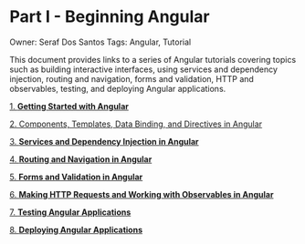 # Part I - Beginning Angular

Owner: Seraf Dos Santos
Tags: Angular, Tutorial

This document provides links to a series of Angular tutorials covering topics such as building interactive interfaces, using services and dependency injection, routing and navigation, forms and validation, HTTP and observables, testing, and deploying Angular applications.

[1. ****Getting Started with Angular****](Part%20I%20-%20Beginning%20Angular%20b8ab075409ee4bf1908c45b7d9389efd/1%20Getting%20Started%20with%20Angular%2074ac1ea97c474b81894314cf2fbedd68.md)

[2. Components, Templates, Data Binding, and Directives in Angular](Part%20I%20-%20Beginning%20Angular%20b8ab075409ee4bf1908c45b7d9389efd/2%20Components,%20Templates,%20Data%20Binding,%20and%20Directi%204fc9354ba8c04be0b380351117969523.md)

[3. ****Services and Dependency Injection in Angular****](Part%20I%20-%20Beginning%20Angular%20b8ab075409ee4bf1908c45b7d9389efd/3%20Services%20and%20Dependency%20Injection%20in%20Angular%20fa213913184a40949545f7bb3efba4ff.md)

[4. ****Routing and Navigation in Angular****](Part%20I%20-%20Beginning%20Angular%20b8ab075409ee4bf1908c45b7d9389efd/4%20Routing%20and%20Navigation%20in%20Angular%20cfdb300deb05469c94243bc3b44d6cf7.md)

[5. ****Forms and Validation in Angular****](Part%20I%20-%20Beginning%20Angular%20b8ab075409ee4bf1908c45b7d9389efd/5%20Forms%20and%20Validation%20in%20Angular%206c13055afb6d465fb3bbd4b60fd5b2ca.md)

[6. ****Making HTTP Requests and Working with Observables in Angular****](Part%20I%20-%20Beginning%20Angular%20b8ab075409ee4bf1908c45b7d9389efd/6%20Making%20HTTP%20Requests%20and%20Working%20with%20Observable%202a2797d4507f4109a2e649e6a6d3a36a.md)

[7. ****Testing Angular Applications****](Part%20I%20-%20Beginning%20Angular%20b8ab075409ee4bf1908c45b7d9389efd/7%20Testing%20Angular%20Applications%208f7b0d6b518245c8af51b5b1e9e32dd7.md)

[8. ****Deploying Angular Applications****](Part%20I%20-%20Beginning%20Angular%20b8ab075409ee4bf1908c45b7d9389efd/8%20Deploying%20Angular%20Applications%20b99e66d7befe42419f89371e891ed66a.md)